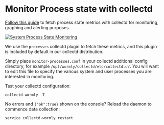 Monitor Process state with collectd
==========

[Follow this guide](https://www.wormly.com/help/collectd-plugins/process-monitoring) to fetch process state metrics with collectd for monitoring, graphing and alerting purposes.

[![System Process State Monitoring](https://d1v0bax3d3bxs8.cloudfront.net/cloud-monitoring/monitor-processes-collectd.png)](https://www.wormly.com/help/collectd-plugins/process-monitoring)

We use the `processes` collectd plugin to fetch these metrics, and this plugin is included by default in our collectd distribution.

Simply place `monitor-processes.conf` in your collectd additional config directory; for example `/opt/wormly/collectd/etc/collectd.d/`. You will want to edit this file to specify the various system and user processes you are interested in monitoring.

Test your collectd configuration:

```Shell
collectd-wormly -T
```

No errors and `{"ok":true}` shown on the console?  Reload the daemon to commence data collection:

```Shell
service collectd-wormly restart
```

